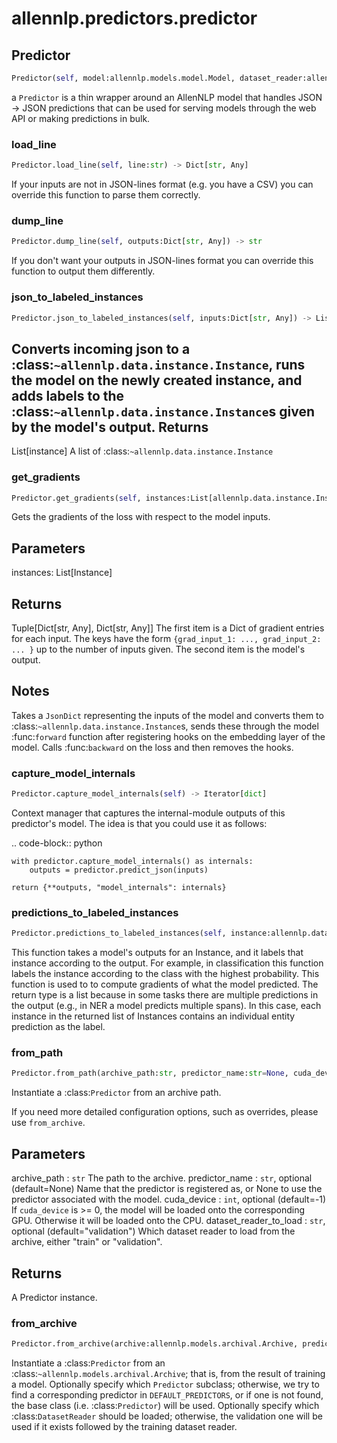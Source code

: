# allennlp.predictors.predictor

## Predictor
```python
Predictor(self, model:allennlp.models.model.Model, dataset_reader:allennlp.data.dataset_readers.dataset_reader.DatasetReader) -> None
```

a ``Predictor`` is a thin wrapper around an AllenNLP model that handles JSON -> JSON predictions
that can be used for serving models through the web API or making predictions in bulk.

### load_line
```python
Predictor.load_line(self, line:str) -> Dict[str, Any]
```

If your inputs are not in JSON-lines format (e.g. you have a CSV)
you can override this function to parse them correctly.

### dump_line
```python
Predictor.dump_line(self, outputs:Dict[str, Any]) -> str
```

If you don't want your outputs in JSON-lines format
you can override this function to output them differently.

### json_to_labeled_instances
```python
Predictor.json_to_labeled_instances(self, inputs:Dict[str, Any]) -> List[allennlp.data.instance.Instance]
```

Converts incoming json to a :class:`~allennlp.data.instance.Instance`,
runs the model on the newly created instance, and adds labels to the
:class:`~allennlp.data.instance.Instance`s given by the model's output.
Returns
-------
List[instance]
A list of :class:`~allennlp.data.instance.Instance`

### get_gradients
```python
Predictor.get_gradients(self, instances:List[allennlp.data.instance.Instance]) -> Tuple[Dict[str, Any], Dict[str, Any]]
```

Gets the gradients of the loss with respect to the model inputs.

Parameters
----------
instances: List[Instance]

Returns
-------
Tuple[Dict[str, Any], Dict[str, Any]]
The first item is a Dict of gradient entries for each input.
The keys have the form  ``{grad_input_1: ..., grad_input_2: ... }``
up to the number of inputs given. The second item is the model's output.

Notes
-----
Takes a ``JsonDict`` representing the inputs of the model and converts
them to :class:`~allennlp.data.instance.Instance`s, sends these through
the model :func:`forward` function after registering hooks on the embedding
layer of the model. Calls :func:`backward` on the loss and then removes the
hooks.

### capture_model_internals
```python
Predictor.capture_model_internals(self) -> Iterator[dict]
```

Context manager that captures the internal-module outputs of
this predictor's model. The idea is that you could use it as follows:

.. code-block:: python

    with predictor.capture_model_internals() as internals:
        outputs = predictor.predict_json(inputs)

    return {**outputs, "model_internals": internals}

### predictions_to_labeled_instances
```python
Predictor.predictions_to_labeled_instances(self, instance:allennlp.data.instance.Instance, outputs:Dict[str, numpy.ndarray]) -> List[allennlp.data.instance.Instance]
```

This function takes a model's outputs for an Instance, and it labels that instance according
to the output. For example, in classification this function labels the instance according
to the class with the highest probability. This function is used to to compute gradients
of what the model predicted. The return type is a list because in some tasks there are
multiple predictions in the output (e.g., in NER a model predicts multiple spans). In this
case, each instance in the returned list of Instances contains an individual
entity prediction as the label.

### from_path
```python
Predictor.from_path(archive_path:str, predictor_name:str=None, cuda_device:int=-1, dataset_reader_to_load:str='validation') -> 'Predictor'
```

Instantiate a :class:`Predictor` from an archive path.

If you need more detailed configuration options, such as overrides,
please use `from_archive`.

Parameters
----------
archive_path : ``str``
    The path to the archive.
predictor_name : ``str``, optional (default=None)
    Name that the predictor is registered as, or None to use the
    predictor associated with the model.
cuda_device : ``int``, optional (default=-1)
    If `cuda_device` is >= 0, the model will be loaded onto the
    corresponding GPU. Otherwise it will be loaded onto the CPU.
dataset_reader_to_load : ``str``, optional (default="validation")
    Which dataset reader to load from the archive, either "train" or
    "validation".

Returns
-------
A Predictor instance.

### from_archive
```python
Predictor.from_archive(archive:allennlp.models.archival.Archive, predictor_name:str=None, dataset_reader_to_load:str='validation') -> 'Predictor'
```

Instantiate a :class:`Predictor` from an :class:`~allennlp.models.archival.Archive`;
that is, from the result of training a model. Optionally specify which `Predictor`
subclass; otherwise, we try to find a corresponding predictor in `DEFAULT_PREDICTORS`, or if
one is not found, the base class (i.e. :class:`Predictor`) will be used. Optionally specify
which :class:`DatasetReader` should be loaded; otherwise, the validation one will be used
if it exists followed by the training dataset reader.

